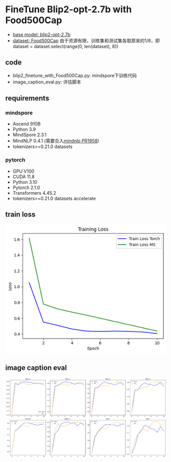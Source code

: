 # FineTune Blip2-opt-2.7b with Food500Cap
- [base model: blip2-opt-2.7b](https://huggingface.co/Salesforce/blip2-opt-2.7b)
- [dataset: Food500Cap](https://huggingface.co/datasets/advancedcv/Food500Cap)
由于资源有限，训练集和测试集各取原来的1/8，即dataset = dataset.select(range(0, len(dataset), 8))

## code
- blip2_finetune_with_Food500Cap.py: mindspore下训练代码
- image_caption_eval.py: 评估脚本

## requirements
### mindspore
- Ascend 910B
- Python 3.9
- MindSpore 2.3.1
- MindNLP 0.4.1 (需要合入[mindnlp PR1958](https://github.com/mindspore-lab/mindnlp/pull/1958))
- tokenizers>=0.21.0 datasets

### pytorch
- GPU V100
- CUDA 11.8
- Python 3.10
- Pytorch 2.1.0
- Transformers 4.45.2
- tokenizers>=0.21.0 datasets accelerate

## train loss
![](./images/train_loss.png)

## image caption eval
![](./images/image_caption_eval.png)